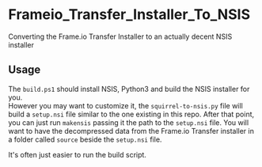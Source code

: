 # Frameio_Transfer_Installer_To_NSIS
Converting the Frame.io Transfer Installer to an actually decent NSIS installer

## Usage
The `build.ps1` should install NSIS, Python3 and build the NSIS installer for you.  
However you may want to customize it, the `squirrel-to-nsis.py` file will build a `setup.nsi` file similar to the one existing in this repo.
After that point, you can just run `makensis` passing it the path to the `setup.nsi` file. You will want to have the decompressed data from the Frame.io Transfer installer in a folder called `source` beside the `setup.nsi` file.  

It's often just easier to run the build script.
